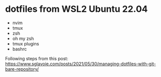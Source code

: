 # dotfiles from WSL2 Ubuntu 22.04
- nvim
- tmux
- zsh
- oh my zsh
- tmux plugins 
- bashrc 

Following steps from this post:
https://www.sglavoie.com/posts/2021/05/30/managing-dotfiles-with-git-bare-repository/
